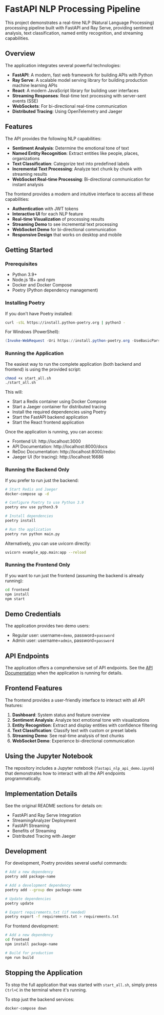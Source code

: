 # FastAPI NLP Processing Pipeline

This project demonstrates a real-time NLP (Natural Language Processing) processing pipeline built with FastAPI and Ray Serve, providing sentiment analysis, text classification, named entity recognition, and streaming capabilities.

## Overview

The application integrates several powerful technologies:

- **FastAPI**: A modern, fast web framework for building APIs with Python
- **Ray Serve**: A scalable model serving library for building production machine learning APIs
- **React**: A modern JavaScript library for building user interfaces
- **Streaming Responses**: Real-time text processing with server-sent events (SSE)
- **WebSockets**: For bi-directional real-time communication
- **Distributed Tracing**: Using OpenTelemetry and Jaeger

## Features

The API provides the following NLP capabilities:
- **Sentiment Analysis**: Determine the emotional tone of text
- **Named Entity Recognition**: Extract entities like people, places, organizations
- **Text Classification**: Categorize text into predefined labels
- **Incremental Text Processing**: Analyze text chunk by chunk with streaming results
- **WebSocket Real-time Processing**: Bi-directional communication for instant analysis

The frontend provides a modern and intuitive interface to access all these capabilities:
- **Authentication** with JWT tokens
- **Interactive UI** for each NLP feature
- **Real-time Visualization** of processing results
- **Streaming Demo** to see incremental text processing
- **WebSocket Demo** for bi-directional communication
- **Responsive Design** that works on desktop and mobile

## Getting Started

### Prerequisites

- Python 3.9+
- Node.js 18+ and npm
- Docker and Docker Compose
- Poetry (Python dependency management)

### Installing Poetry

If you don't have Poetry installed:

```bash
curl -sSL https://install.python-poetry.org | python3 -
```

For Windows (PowerShell):

```powershell
(Invoke-WebRequest -Uri https://install.python-poetry.org -UseBasicParsing).Content | python -
```

### Running the Application

The easiest way to run the complete application (both backend and frontend) is using the provided script:

```bash
chmod +x start_all.sh
./start_all.sh
```

This will:
- Start a Redis container using Docker Compose
- Start a Jaeger container for distributed tracing
- Install the required dependencies using Poetry
- Start the FastAPI backend application
- Start the React frontend application

Once the application is running, you can access:
- Frontend UI: http://localhost:3000 
- API Documentation: http://localhost:8000/docs
- ReDoc Documentation: http://localhost:8000/redoc
- Jaeger UI (for tracing): http://localhost:16686

### Running the Backend Only

If you prefer to run just the backend:

```bash
# Start Redis and Jaeger
docker-compose up -d

# Configure Poetry to use Python 3.9
poetry env use python3.9

# Install dependencies
poetry install

# Run the application
poetry run python main.py
```

Alternatively, you can use uvicorn directly:

```bash
uvicorn example_app.main:app --reload
```

### Running the Frontend Only

If you want to run just the frontend (assuming the backend is already running):

```bash
cd frontend
npm install
npm start
```

## Demo Credentials

The application provides two demo users:
- Regular user: username=`demo`, password=`password`
- Admin user: username=`admin`, password=`password`

## API Endpoints

The application offers a comprehensive set of API endpoints. See the [API Documentation](http://localhost:8000/docs) when the application is running for details.

## Frontend Features

The frontend provides a user-friendly interface to interact with all API features:

1. **Dashboard**: System status and feature overview
2. **Sentiment Analysis**: Analyze text emotional tone with visualizations
3. **Entity Recognition**: Extract and display entities with confidence filtering
4. **Text Classification**: Classify text with custom or preset labels
5. **Streaming Demo**: See real-time analysis of text chunks
6. **WebSocket Demo**: Experience bi-directional communication

## Using the Jupyter Notebook

The repository includes a Jupyter notebook (`fastapi_nlp_api_demo.ipynb`) that demonstrates how to interact with all the API endpoints programmatically.

## Implementation Details

See the original README sections for details on:
- FastAPI and Ray Serve Integration
- StreamingAnalyzer Deployment
- FastAPI Streaming
- Benefits of Streaming
- Distributed Tracing with Jaeger

## Development

For development, Poetry provides several useful commands:

```bash
# Add a new dependency
poetry add package-name

# Add a development dependency
poetry add --group dev package-name

# Update dependencies
poetry update

# Export requirements.txt (if needed)
poetry export -f requirements.txt > requirements.txt
```

For frontend development:

```bash
# Add a new dependency
cd frontend
npm install package-name

# Build for production
npm run build
```

## Stopping the Application

To stop the full application that was started with `start_all.sh`, simply press `Ctrl+C` in the terminal where it's running.

To stop just the backend services:
```bash
docker-compose down
```
